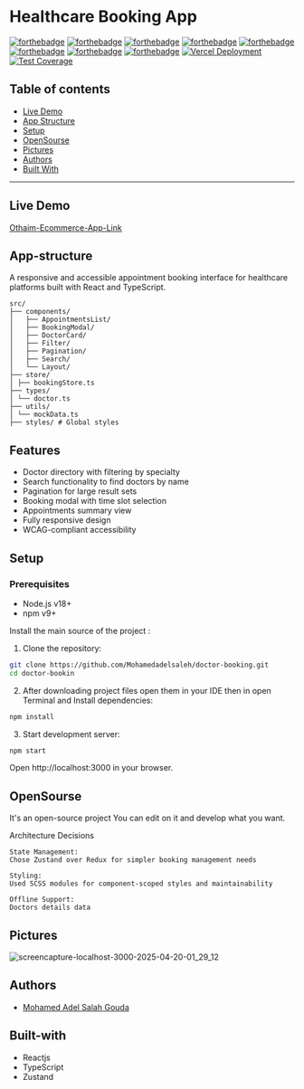 # Healthcare Booking App

[![forthebadge](https://forthebadge.com/images/badges/built-with-love.svg)](https://forthebadge.com)
[![forthebadge](https://forthebadge.com/images/badges/built-by-developers.svg)](https://forthebadge.com)
[![forthebadge](https://forthebadge.com/images/badges/uses-git.svg)](https://forthebadge.com)
[![forthebadge](https://forthebadge.com/images/badges/made-with-javascript.svg)](https://forthebadge.com)
[![forthebadge](https://forthebadge.com/images/badges/uses-html.svg)](https://forthebadge.com)
[![forthebadge](https://forthebadge.com/images/badges/uses-css.svg)](https://forthebadge.com)
[![forthebadge](https://forthebadge.com/images/badges/powered-by-coffee.svg)](https://forthebadge.com)
[![forthebadge](https://forthebadge.com/images/badges/uses-js.svg)](https://forthebadge.com)
[![Vercel Deployment](https://img.shields.io/badge/Deployed%20on-Vercel-black?style=flat&logo=vercel)](https://othaim-task.vercel.app/)
[![Test Coverage](https://img.shields.io/badge/coverage-95%25-green)](https://github.com/Mohamedadelsaleh/Othaim-task)

## Table of contents
* [Live Demo](#live-demo)
* [App Structure](#app-structure)
* [Setup](#setup)
* [OpenSourse](#opensourse)
* [Pictures](#pictures)
* [Authors](#authors)
* [Built With](#built-with)
***

## Live Demo

[Othaim-Ecommerce-App-Link](https://othaim-task.vercel.app/)


## App-structure
A responsive and accessible appointment booking interface for healthcare platforms built with React and TypeScript.
    
    src/
    ├── components/
    │   ├── AppointmentsList/
    │   ├── BookingModal/
    │   ├── DoctorCard/
    │   ├── Filter/
    │   ├── Pagination/
    │   ├── Search/
    │   └── Layout/
    ├── store/
    │ ├── bookingStore.ts
    ├── types/
    │ └── doctor.ts
    ├── utils/
    │ └── mockData.ts
    ├── styles/ # Global styles
    
## Features

- Doctor directory with filtering by specialty
- Search functionality to find doctors by name
- Pagination for large result sets
- Booking modal with time slot selection
- Appointments summary view
- Fully responsive design
- WCAG-compliant accessibility

## Setup

### Prerequisites
- Node.js v18+
- npm v9+

Install the main source of the project :

1. Clone the repository:
```bash
git clone https://github.com/Mohamedadelsaleh/doctor-booking.git
cd doctor-bookin
```

2. After downloading project files open them in your IDE then in open Terminal and Install dependencies:

```bash
npm install 
```

3. Start development server:

```bash
npm start 
```
Open http://localhost:3000 in your browser.

## OpenSourse

  It's an open-source project You can edit on it and develop what you want.

  Architecture Decisions

    State Management:
    Chose Zustand over Redux for simpler booking management needs

    Styling:
    Used SCSS modules for component-scoped styles and maintainability
    
    Offline Support:
    Doctors details data 

## Pictures

![screencapture-localhost-3000-2025-04-20-01_29_12](https://github.com/user-attachments/assets/7a00b085-4764-46af-9d64-26a7e939cff3)

## Authors
* [Mohamed Adel Salah Gouda](https://github.com/Mohamedadelsaleh)

## Built-with
* Reactjs
* TypeScript
* Zustand
